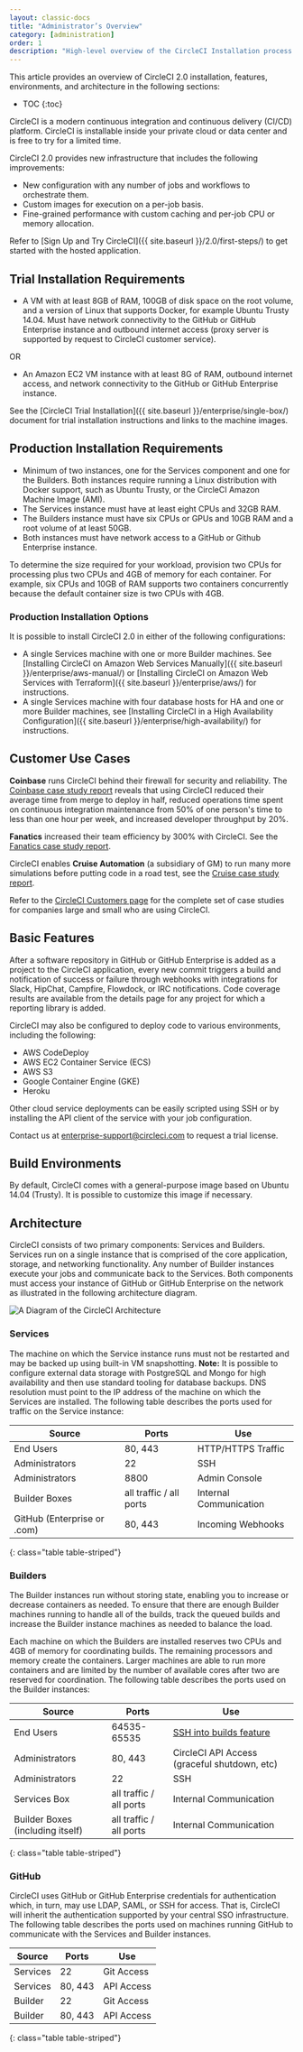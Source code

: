 ```yaml
---
layout: classic-docs
title: "Administrator’s Overview"
category: [administration]
order: 1
description: "High-level overview of the CircleCI Installation process."
---
```

This article provides an overview of CircleCI 2.0 installation, features, environments, and architecture in the following sections:

* TOC
{:toc}

CircleCI is a modern continuous integration and continuous delivery (CI/CD) platform. CircleCI is installable inside your private cloud or data center and is free to try for a limited time. 

CircleCI 2.0 provides new infrastructure that includes the following improvements:
* New configuration with any number of jobs and workflows to orchestrate them. 
* Custom images for execution on a per-job basis.
* Fine-grained performance with custom caching and per-job CPU or memory allocation. 

Refer to [Sign Up and Try CircleCI]({{ site.baseurl }}/2.0/first-steps/) to get started with the hosted application.

## Trial Installation Requirements

- A VM with at least 8GB of RAM, 100GB of disk space on the root volume, and a version of Linux that supports Docker, for example Ubuntu Trusty 14.04. Must have network connectivity to the GitHub or GitHub Enterprise instance and outbound internet access (proxy server is supported by request to CircleCI customer service).  

OR

- An Amazon EC2 VM instance with at least 8G of RAM, outbound internet access, and network connectivity to the GitHub or GitHub Enterprise instance.

See the [CircleCI Trial Installation]({{ site.baseurl }}/enterprise/single-box/) document for trial installation instructions and links to the machine images.

## Production Installation Requirements

- Minimum of two instances, one for the Services component and one for the Builders. Both instances require running a Linux distribution with Docker support, such as Ubuntu Trusty, or the CircleCI Amazon Machine Image (AMI). 
- The Services instance must have at least eight CPUs and 32GB RAM. 
- The Builders instance must have six CPUs or GPUs and 10GB RAM and a root volume of at least 50GB.
- Both instances must have network access to a GitHub or Github Enterprise instance. 

To determine the size required for your workload, provision two CPUs for processing plus two CPUs and 4GB of memory for each container. For example, six CPUs and 10GB of RAM supports two containers concurrently because the default container size is two CPUs with 4GB. 

### Production Installation Options

It is possible to install CircleCI 2.0 in either of the following configurations:

- A single Services machine with one or more Builder machines. See [Installing CircleCI on Amazon Web Services Manually]({{ site.baseurl }}/enterprise/aws-manual/) or [Installing CircleCI on Amazon Web Services with Terraform]({{ site.baseurl }}/enterprise/aws/) for instructions.
- A single Services machine with four database hosts for HA and one or more Builder machines, see [Installing CircleCI in a High Availability Configuration]({{ site.baseurl }}/enterprise/high-availability/) for instructions.

## Customer Use Cases 

**Coinbase** runs CircleCI behind their firewall for security and reliability. The [Coinbase case study report](https://circleci.com/customers/coinbase/) reveals that using CircleCI reduced their average time from merge to deploy in half, reduced operations time spent on continuous integration maintenance from 50% of one person's time to less than one hour per week, and increased developer throughput by 20%. 

**Fanatics** increased their team efficiency by 300% with CircleCI. See the [Fanatics case study report](https://circleci.com/customers/fanatics/).

CircleCI enables **Cruise Automation** (a subsidiary of GM) to run many more simulations before putting code in a road test, see the [Cruise case study report](https://circleci.com/customers/cruise/).

Refer to the [CircleCI Customers page](https://circleci.com/customers/) for the complete set of case studies for companies large and small who are using CircleCI.

## Basic Features

After a software repository in GitHub or GitHub Enterprise is added as a project to the CircleCI application, every new commit triggers a build and notification of success or failure through webhooks with integrations for Slack, HipChat, Campfire, Flowdock, or IRC notifications. Code coverage results are available from the details page for any project for which a reporting library is added.

CircleCI may also be configured to deploy code to various environments, including the following:

- AWS CodeDeploy
- AWS EC2 Container Service (ECS)
- AWS S3
- Google Container Engine (GKE)
- Heroku

Other cloud service deployments can be easily scripted using SSH or by installing the API client of the service with your job configuration.

Contact us at <enterprise-support@circleci.com> to request a trial license.

## Build Environments

By default, CircleCI comes with a general-purpose image based on Ubuntu 14.04 (Trusty). It is possible to customize this image if necessary. 

## Architecture

CircleCI consists of two primary components: Services and Builders. Services run on a single instance that is comprised of the core application, storage, and networking functionality. Any number of Builder instances execute your jobs and communicate back to the Services. Both components must access your instance of GitHub or GitHub Enterprise on the network as illustrated in the following architecture diagram.

![A Diagram of the CircleCI Architecture]({{site.baseurl}}/assets/img/docs/ccie_arch.png)

### Services 

The machine on which the Service instance runs must not be restarted and may be backed up using built-in VM snapshotting. **Note:** It is possible to configure external data storage with PostgreSQL and Mongo for high availability and then use standard tooling for database backups. DNS resolution must point to the IP address of the machine on which the Services are installed. The following table describes the ports used for traffic on the Service instance:


| Source                      | Ports                   | Use                    |
|-----------------------------|-------------------------|------------------------|
| End Users                   | 80, 443                 | HTTP/HTTPS Traffic     |
| Administrators              | 22                      | SSH                    |
| Administrators              | 8800                    | Admin Console          |
| Builder Boxes               | all traffic / all ports | Internal Communication |
| GitHub (Enterprise or .com) | 80, 443                 | Incoming Webhooks      |
{: class="table table-striped"}

### Builders
The Builder instances run without storing state, enabling you to increase or decrease containers as needed. To ensure that there are enough Builder machines running to handle all of the builds, track the queued builds and increase the Builder instance machines as needed to balance the load.

Each machine on which the Builders are installed reserves two CPUs and 4GB of memory for coordinating builds. The remaining processors and memory create the containers. Larger machines are able to run more containers and are limited by the number of available cores after two are reserved for coordination. The following table describes the ports used on the Builder instances:


| Source                           | Ports                   | Use                                                            |
|----------------------------------|-------------------------|----------------------------------------------------------------|
| End Users                        | 64535-65535             | [SSH into builds feature](https://circleci.com/docs/2.0/ssh-access-jobs/) |
| Administrators                   | 80, 443                 | CircleCI API Access (graceful shutdown, etc)                   |
| Administrators                   | 22                      | SSH                                                            |
| Services Box                     | all traffic / all ports | Internal Communication                                         |
| Builder Boxes (including itself) | all traffic / all ports | Internal Communication                                         |
{: class="table table-striped"}

### GitHub
CircleCI uses GitHub or GitHub Enterprise credentials for
authentication which, in turn, may use LDAP, SAML, or SSH for access. That is, CircleCI will inherit the authentication  supported by your central SSO infrastructure. The following table describes the ports used on machines running GitHub to communicate with the Services and Builder instances.


| Source        | Ports   | Use          |
|---------------|---------|--------------|
| Services   | 22      | Git Access   |
| Services   | 80, 443 | API Access   |
| Builder  | 22      | Git Access   |
| Builder  | 80, 443 | API Access   |
{: class="table table-striped"}




